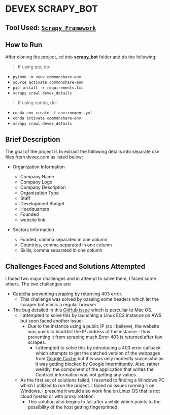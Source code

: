 # DEVEX SCRAPY_BOT

## Tool Used: [`Scrapy Framework`](https://scrapy.org/)

## How to Run

After cloning the project, cd into **scrapy_bot** folder and do the following:

> If using pip, do:
- `python -m venv commonshare-env`
- `source activate commonshare-env`
- `pip install -r requirements.txt`
- `scrapy crawl devex_details`

> If using conda, do:
- `conda env create -f environment.yml`
- `conda activate commonshare-env`
- `scrapy crawl devex_details`

## Brief Description

The goal of the project is to extract the following details into separate csv files from devex.com as listed below:

- Organization Information
    - Company Name
    - Company Logo
    - Company Description 
    - Organization Type
    - Staff
    - Development Budget
    - Headquarters
    - Founded
    - website link 

- Sectors Information
    - Funded, comma separated in one column
    - Countries, comma separated in one column 
    - Skills, comma separated in one column 

## Challenges Faced and Solutions Attempted
I faced two major challenges and in attempt to solve them, I faced some others. The two challenges are:

- Captcha preventing scraping by returning 403 error.
    - This challenge was solved by passing some headers which let the scraper bot mimic a regular browser
-  The bug detailed in this [GitHub issue](https://github.com/pyca/pyopenssl/issues/873) which is perculiar to Mac OS.
    - I attempted to solve this by launching a Linux EC2 instance on AWS but soon faced another issue:
        - Due to the instance using a public IP (so I believe), the website was quick to blacklist the IP address of the instance - thus preventing it from scraping much.Error 403 is returned after few scrapes.
            - I attempted to solve this by introducing a 403 error callback which attempts to get the catched version of the webpages from [Google Cache](http://webcache.googleusercontent.com/search?q=cache:) but this was only modestly successful as it was getting blocked by Google intermittently. Also, rather weirdly, the component of the application that writes the Contract information was not getting any values.
    - As the first set of solutions failed, I resorted to finding a Windows PC which I utilized to run the project. I faced no issues running it on Windows. I presume it would also work fine on Linux OS that is not cloud hosted or with proxy rotation.
        - This solution also begins to fail after a while which points to the possibility of the host getting fingerprinted.

